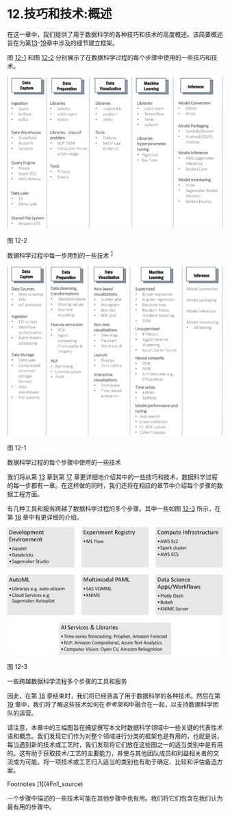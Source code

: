 # 12.技巧和技术:概述

在这一章中，我们提供了用于数据科学的各种技巧和技术的高度概述。该简要概述旨在为第[13](13.html)–[19](19.html)章中涉及的细节建立框架。

图 [12-1](#Fig1) 和图 [12-2](#Fig2) 分别展示了在数据科学过程的每个步骤中使用的一些技巧和技术。

![img/504530_1_En_12_Fig2_HTML.png](img/504530_1_En_12_Fig2_HTML.png)

图 12-2

数据科学过程中每一步用到的一些技术 <sup>[1](#Fn1)</sup>

![img/504530_1_En_12_Fig1_HTML.png](img/504530_1_En_12_Fig1_HTML.png)

图 12-1

数据科学过程的每个步骤中使用的一些技术

我们将从第 [13](13.html) 章到第 [17](17.html) 章更详细地介绍其中的一些技巧和技术，数据科学过程的每一步都有一章。在这样做的同时，我们还将在相应的章节中介绍每个步骤的数据工程方面。

有几种工具和服务跨越了数据科学过程的多个步骤。其中一些如图 [12-3](#Fig3) 所示，在第 [18](18.html) 章中有更详细的介绍。

![img/504530_1_En_12_Fig3_HTML.png](img/504530_1_En_12_Fig3_HTML.png)

图 12-3

一些跨越数据科学流程多个步骤的工具和服务

因此，在第 [18](18.html) 章结束时，我们将已经涵盖了用于数据科学的各种技术。然后在第 [19](19.html) 章中，我们将了解这些技术如何在*参考架构*中融合在一起，以支持数据科学团队的运营。

请注意，本章中的三幅图旨在捕捉撰写本文时数据科学领域中一些关键的代表性术语和概念。我们发现它们作为对整个领域进行分类的框架也是有用的，也就是说，每当遇到新的技术或工艺时，我们发现将它们放在这些图之一的适当类别中是有用的。这有助于获取技术/工艺的主要能力，并使与其他团队成员和利益相关者的交流成为可能。将一项技术或工艺归入适当的类别也有助于确定、比较和评估备选方案。

<aside aria-label="Footnotes" class="FootnoteSection" epub:type="footnotes">Footnotes [1](#Fn1_source)

一个步骤中描述的一些技术可能在其他步骤中也有用。我们将它们包含在我们认为最有用的步骤中。

 </aside>